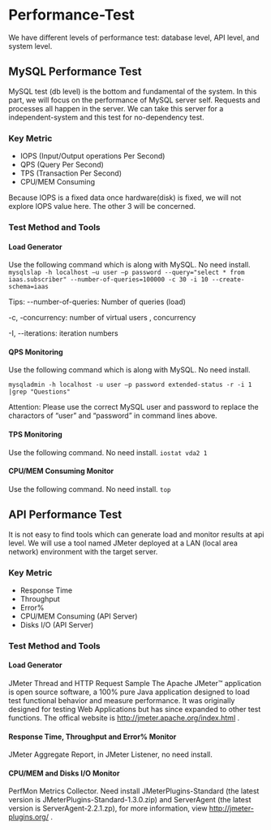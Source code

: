 # Performance-Test
We have different levels of performance test: database level, API level, and system level.

## MySQL Performance Test
MySQL test (db level) is the bottom and fundamental of the system.
In this part, we will focus on the performance of MySQL server self.
Requests and processes all happen in the server.
We can take this server for a independent-system and this test for no-dependency test.

### Key Metric
* IOPS (Input/Output operations Per Second)
* QPS (Query Per Second)
* TPS (Transaction Per Second)
* CPU/MEM Consuming

Because IOPS is a fixed data once hardware(disk) is fixed, we will not explore IOPS value here.
The other 3 will be concerned.

### Test Method and Tools
#### Load Generator
Use the following command which is along with MySQL. No need install.
`mysqlslap -h localhost –u user –p password --query="select * from iaas.subscriber" --number-of-queries=100000 -c 30 -i 10 --create-schema=iaas`

Tips:
--number-of-queries: Number of queries (load)

-c, -concurrency: number of virtual users , concurrency

-I, --iterations: iteration numbers

#### QPS Monitoring
Use the following command which is along with MySQL. No need install.

`mysqladmin -h localhost -u user –p password extended-status -r -i 1 |grep "Questions"`

Attention: Please use the correct MySQL user and password to replace the charactors of “user” and “password” in command lines above.
#### TPS Monitoring
Use the following command. No need install.
`iostat vda2 1`
#### CPU/MEM Consuming Monitor
Use the following command. No need install.
`top`

## API Performance Test
It is not easy to find tools which can generate load and monitor results at api level.
We will use a tool named JMeter deployed at a LAN (local area network) environment with the target server.

### Key Metric
* Response Time
* Throughput
* Error%
* CPU/MEM Consuming (API Server)
* Disks I/O (API Server)

### Test Method and Tools
#### Load Generator
JMeter  Thread and HTTP Request Sample
The Apache JMeter™ application is open source software, a 100% pure Java application designed to load test functional behavior and measure performance. It was originally designed for testing Web Applications but has since expanded to other test functions.
The offical website is http://jmeter.apache.org/index.html .
#### Response Time, Throughput and Error% Monitor
JMeter Aggregate Report, in JMeter Listener, no need install.
#### CPU/MEM and Disks I/O Monitor
PerfMon Metrics Collector. Need install JMeterPlugins-Standard (the latest version is JMeterPlugins-Standard-1.3.0.zip) and ServerAgent (the latest version is ServerAgent-2.2.1.zp), for more information, view http://jmeter-plugins.org/ .

